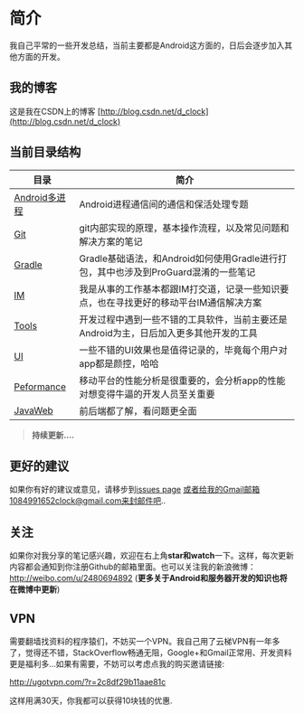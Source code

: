 # 简介

我自己平常的一些开发总结，当前主要都是Android这方面的，日后会逐步加入其他方面的开发。

## 我的博客

这是我在CSDN上的博客 [http://blog.csdn.net/d_clock](http://blog.csdn.net/d_clock)

## 当前目录结构

|	目录	|	简介		|
|-------|----------|
|	[Android多进程](Android_MultiProcess/)	|	Android进程通信间的通信和保活处理专题	|
|	[Git](Git/)	|	git内部实现的原理，基本操作流程，以及常见问题和解决方案的笔记	|
|	[Gradle](Gradle/)	|	Gradle基础语法，和Android如何使用Gradle进行打包，其中也涉及到ProGuard混淆的一些笔记	|
|	[IM](IM/)	|	我是从事的工作基本都跟IM打交道，记录一些知识要点，也在寻找更好的移动平台IM通信解决方案	|
|	[Tools](Tools/)	|	开发过程中遇到一些不错的工具软件，当前主要还是Android为主，日后加入更多其他开发的工具	|
|	[UI](UI/)	|	一些不错的UI效果也是值得记录的，毕竟每个用户对app都是颜控，哈哈	|
|	[Peformance](Peformance/)	|	移动平台的性能分析是很重要的，会分析app的性能对想变得牛逼的开发人员至关重要	|
|	[JavaWeb](JavaWeb/)	|	前后端都了解，看问题更全面	|


>**持续更新....**

## 更好的建议

如果你有好的建议或意见，请移步到[issues page](https://github.com/D-clock/Doc/issues) 或者给我的Gmail邮箱1084991652clock@gmail.com来封邮件吧..

## 关注

如果你对我分享的笔记感兴趣，欢迎在右上角**star和watch**一下。这样，每次更新内容都会通知到你注册Github的邮箱里面。也可以关注我的新浪微博：http://weibo.com/u/2480694892 (**更多关于Android和服务器开发的知识也将在微博中更新**)

## VPN

需要翻墙找资料的程序猿们，不妨买一个VPN。我自己用了云梯VPN有一年多了，觉得还不错，StackOverflow畅通无阻，Google+和Gmail正常用、开发资料更是福利多...如果有需要，不妨可以考虑点我的购买邀请链接:

http://ugotvpn.com/?r=2c8df29b11aae81c

这样用满30天，你我都可以获得10块钱的优惠.